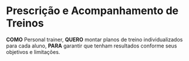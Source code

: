 
# Prescrição e Acompanhamento de Treinos
**COMO** Personal trainer,
**QUERO** montar planos de treino individualizados para cada aluno,
**PARA** garantir que tenham resultados conforme seus objetivos e limitações.